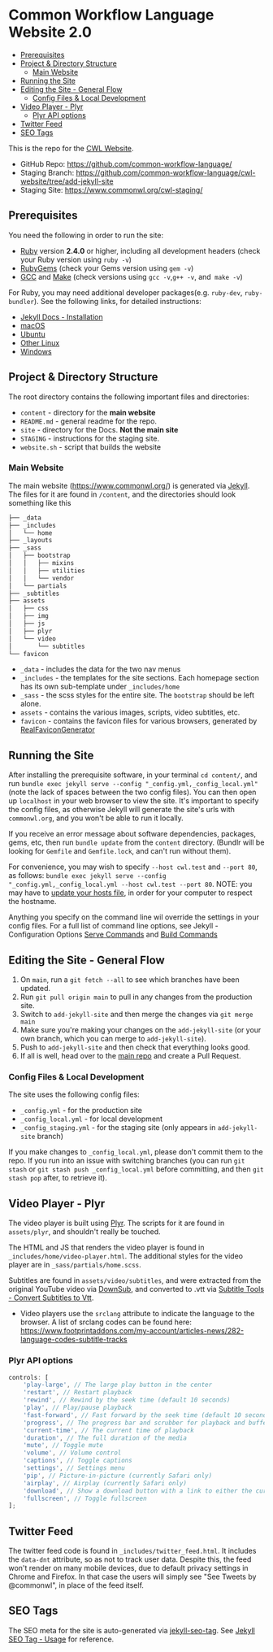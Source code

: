 # Common Workflow Language Website 2.0

<!-- MarkdownTOC -->

* [Prerequisites](#prerequisites)
* [Project & Directory Structure](#project--directory-structure)
	* [Main Website](#main-website)
* [Running the Site](#running-the-site)
* [Editing the Site - General Flow](#editing-the-site---general-flow)
	* [Config Files & Local Development](#config-files--local-development)
* [Video Player - Plyr](#video-player---plyr)
	* [Plyr API options](#plyr-api-options)
* [Twitter Feed](#twitter-feed)
* [SEO Tags](#seo-tags)

<!-- /MarkdownTOC -->

This is the repo for the [CWL Website](https://commonwl.org).

* GitHub Repo: https://github.com/common-workflow-language/
* Staging Branch: https://github.com/common-workflow-language/cwl-website/tree/add-jekyll-site
* Staging Site: https://www.commonwl.org/cwl-staging/

<a id="prerequisites"></a>
## Prerequisites

You need the following in order to run the site:

* [Ruby](https://www.ruby-lang.org/en/downloads/) version **2.4.0** or higher, including all development headers (check your Ruby version using `ruby -v`)
* [RubyGems](https://rubygems.org/pages/download) (check your Gems version using `gem -v`)
* [GCC](https://gcc.gnu.org/install/) and [Make](https://www.gnu.org/software/make/) (check versions using `gcc -v`,`g++ -v`, and` make -v`)

For Ruby, you may need additional developer packages(e.g. `ruby-dev`, `ruby-bundler`). See the following links, for detailed instructions:

* [Jekyll Docs - Installation](https://jekyllrb.com/docs/installation/#requirements)
* [macOS](https://jekyllrb.com/docs/installation/macos/)
* [Ubuntu](https://jekyllrb.com/docs/installation/ubuntu/)
* [Other Linux](https://jekyllrb.com/docs/installation/other-linux/)
* [Windows](https://jekyllrb.com/docs/installation/windows/)

<a id="project--directory-structure"></a>
## Project & Directory Structure

The root directory contains the following important files and directories:

* `content` - directory for the **main website**
* `README.md` - general readme for the repo.
* `site` - directory for the Docs. **Not the main site**
* `STAGING` - instructions for the staging site.
* `website.sh` - script that builds the website

<a id="main-website"></a>
### Main Website

The main website (https://www.commonwl.org/) is generated via [Jekyll](https://jekyllrb.com/). The files for it are found in `/content`, and the directories should look something like this

```sh
├── _data
├── _includes
│   └── home
├── _layouts
├── _sass
│   ├── bootstrap
│   │   ├── mixins
│   │   ├── utilities
│   │   └── vendor
│   └── partials
├── _subtitles
├── assets
│   ├── css
│   ├── img
│   ├── js
│   ├── plyr
│   └── video
│       └── subtitles
└── favicon
```

* `_data` - includes the data for the two nav menus
* `_includes` - the templates for the site sections. Each homepage section has its own sub-template under `_includes/home`
* `_sass` - the scss styles for the entire site. The `bootstrap` should be left alone.
* `assets` - contains the various images, scripts, video subtitles, etc.
* `favicon` - contains the favicon files for various browsers, generated by [RealFaviconGenerator](https://realfavicongenerator.net/)

<a id="running-the-site"></a>
## Running the Site

After installing the prerequisite software, in your terminal `cd content/`, and run `bundle exec jekyll serve --config "_config.yml,_config_local.yml"` (note the lack of spaces between the two config files). You can then open up `localhost` in your web browser to view the site. It's important to specify the config files, as otherwise Jekyll will generate the site's urls with `commonwl.org`, and you won't be able to run it locally.

If you receive an error message about software dependencies, packages, gems, etc, then run `bundle update` from the `content` directory. (Bundlr will be looking for `Gemfile` and `Gemfile.lock`, and can't run without them).

For convenience, you may wish to specify `--host cwl.test` and `--port 80`, as follows: `bundle exec jekyll serve --config "_config.yml,_config_local.yml --host cwl.test --port 80`. NOTE: you may have to [update your hosts file](https://www.howtogeek.com/howto/27350/beginner-geek-how-to-edit-your-hosts-file/), in order for your computer to respect the hostname.

Anything you specify on the command line wil override the settings in your config files. For a full list of command line options, see Jekyll - Configuration Options [Serve Commands](https://jekyllrb.com/docs/configuration/options/#serve-command-options) and [Build Commands](https://jekyllrb.com/docs/configuration/options/#build-command-options)

<a id="editing-the-site---general-flow"></a>
## Editing the Site - General Flow

1. On `main`, run a `git fetch --all` to see which branches have been updated. 
2. Run `git pull origin main` to pull in any changes from the production site.
2. Switch to `add-jekyll-site` and then merge the changes via `git merge main`
3. Make sure you're making your changes on the `add-jekyll-site` (or your own branch, which you can merge to `add-jekyll-site`).
4. Push to `add-jekyll-site` and then check that everything looks good. 
5. If all is well, head over to the [main repo](https://github.com/common-workflow-language/cwl-website) and create a Pull Request.

<a id="config-files--local-development"></a>
### Config Files & Local Development

The site uses the following config files:

* `_config.yml` - for the production site
* `_config_local.yml` - for local development
* `_config_staging.yml` - for the staging site (only appears in `add-jekyll-site` branch)

If you make changes to `_config_local.yml`, please don't commit them to the repo. If you run into an issue with switching branches (you can run `git stash` or `git stash push _config_local.yml` before committing, and then `git stash pop` after, to retrieve it).

<a id="video-player---plyr"></a>
## Video Player - Plyr

The video player is built using [Plyr](https://github.com/sampotts/plyr). The scripts for it are found in `assets/plyr`, and shouldn't really be touched.

The HTML and JS that renders the video player is found in `_includes/home/video-player.html`. The additional styles for the video player are in `_sass/partials/home.scss`.

Subtitles are found in `assets/video/subtitles`, and were extracted from the original YouTube video via [DownSub](https://downsub.com/), and converted to .vtt via [Subtitle Tools - Convert Subtitles to Vtt](https://subtitletools.com/convert-to-vtt-online/). 
* Video players use the `srclang` attribute to indicate the language to the browser. A list of srclang codes can be found here: https://www.footprintaddons.com/my-account/articles-news/282-language-codes-subtitle-tracks

<a id="plyr-api-options"></a>
### Plyr API options

```js
controls: [
    'play-large', // The large play button in the center
    'restart', // Restart playback
    'rewind', // Rewind by the seek time (default 10 seconds)
    'play', // Play/pause playback
    'fast-forward', // Fast forward by the seek time (default 10 seconds)
    'progress', // The progress bar and scrubber for playback and buffering
    'current-time', // The current time of playback
    'duration', // The full duration of the media
    'mute', // Toggle mute
    'volume', // Volume control
    'captions', // Toggle captions
    'settings', // Settings menu
    'pip', // Picture-in-picture (currently Safari only)
    'airplay', // Airplay (currently Safari only)
    'download', // Show a download button with a link to either the current source or a custom URL you specify in your options
    'fullscreen', // Toggle fullscreen
];
```

<a id="twitter-feed"></a>
## Twitter Feed

The twitter feed code is found in `_includes/twitter_feed.html`. It includes the `data-dnt` attribute, so as not to track user data. Despite this, the feed won't render on many mobile devices, due to default privacy settings in Chrome and Firefox. In that case the users will simply see "See Tweets by @commonwl", in place of the feed itself.

<a id="seo-tags"></a>
## SEO Tags

The SEO meta for the site is auto-generated via [jekyll-seo-tag](https://github.com/jekyll/jekyll-seo-tag/). See [Jekyll SEO Tag - Usage](https://github.com/jekyll/jekyll-seo-tag/blob/master/docs/usage.md) for reference.
